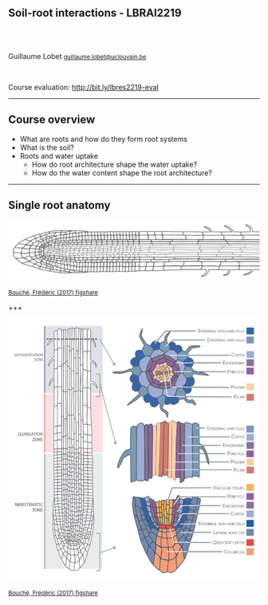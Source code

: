 
<!-- 
$size: 16:9
page_number: true
footer: Guillaume Lobet || LBRAI2219 || Soil-root-interactions
-->

## **Soil-root interactions** - LBRAI2219

</br></br>

Guillaume Lobet
<small>guillaume.lobet@uclouvain.be</small>


</br>

Course evaluation: http://bit.ly/lbres2219-eval


---

## Course overview

- What are roots and how do they form root systems
- What is the soil? 
- Roots and water uptake
	- How do root architecture shape the water uptake?
	- How do the water content shape the root architecture? 



---

## Single root anatomy


![](img/root-1.png)


<small>

[Bouché, Frédéric (2017) figshare](https://doi.org/10.6084/m9.figshare.4688809.v1)
</small>


+++


![](img/root-anatomy.png)

<small>

[Bouché, Frédéric (2017) figshare](https://doi.org/10.6084/m9.figshare.4688809.v1)
</small>
